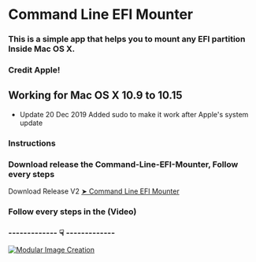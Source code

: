 # Command Line EFI Mounter

### This is a simple app that helps you to mount any EFI partition Inside Mac OS X.
### Credit Apple!

## Working for Mac OS X 10.9 to 10.15
- Update 20 Dec 2019  Added sudo to make it work after Apple's system update
  
### Instructions

### Download release the Command-Line-EFI-Mounter, Follow every steps


Download Release V2 [➤ Command Line EFI Mounter ](https://github.com/chris1111/Command-Line-EFI-Mounter/releases/tag/V3)

### Follow every steps in the (Video)

### ------------- ☟ ------------- 
[![Modular Image Creation](https://i62.servimg.com/u/f62/18/50/18/69/13692710.png)](https://www.youtube.com/watch?v=yC6xfIj_mec)
